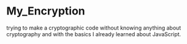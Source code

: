 # My_Encryption
 trying to make a cryptographic code without knowing anything about cryptography and with the basics I already learned about JavaScript.
